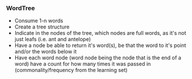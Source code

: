 ### WordTree

 - Consume 1-n words
 - Create a tree structure
 - Indicate in the nodes of the tree, which nodes are full words, as it's not just leafs (i.e. ant and antelope)
 - Have a node be able to return it's word(s), be that the word to it's point and/or the words below it
 - Have each word node (word node being the node that is the end of a word) have a count for how many times it was passed in (commonality/frequency from the learning set)

